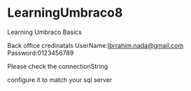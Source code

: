 # LearningUmbraco8
Learning Umbraco Basics

Back office credinatals
UserName:Ibrrahim.nada@gmail.com
Password:0123456789 



Please check the connectionString

configure it to match your sql server

 <add name="umbracoDbDSN" connectionString="Server=.\SQLEXPRESS;Database=LearningUmbraco8;Integrated Security=true" providerName="System.Data.SqlClient" />
